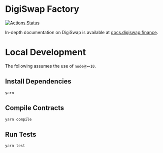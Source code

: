 # DigiSwap Factory

[![Actions Status](https://github.com/Digiswap-core/digiswap-core/workflows/CI/badge.svg)](https://github.com/Digiswap-core/digiswap-core/actions)

In-depth documentation on DigiSwap is available at [docs.digiswap.finance](https://docs.digiswap.finance/).

# Local Development

The following assumes the use of `node@>=10`.

## Install Dependencies

`yarn`

## Compile Contracts

`yarn compile`

## Run Tests

`yarn test`
